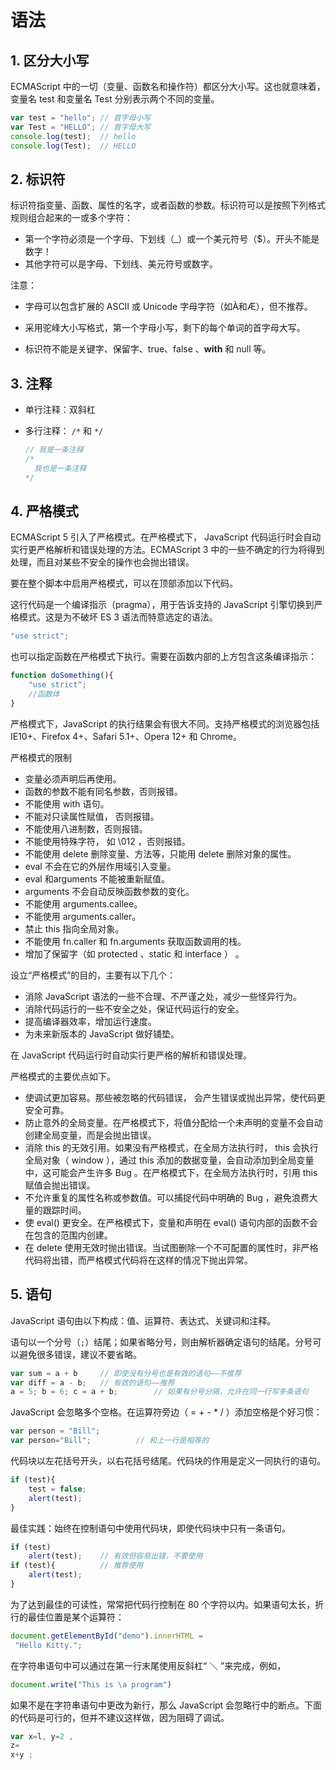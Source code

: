 

# 语法

## **1. 区分大小写**

ECMAScript 中的一切（变量、函数名和操作符）都区分大小写。这也就意味着，变量名 test 和变量名 Test 分别表示两个不同的变量。

```js
var test = "hello";	// 首字母小写
var Test = "HELLO";	// 首字母大写
console.log(test);	// hello
console.log(Test);	// HELLO
```



## **2.  标识符**

标识符指变量、函数、属性的名字，或者函数的参数。标识符可以是按照下列格式规则组合起来的一或多个字符：

- 第一个字符必须是一个字母、下划线（_）或一个美元符号（$）。开头不能是数字！
- 其他字符可以是字母、下划线、美元符号或数字。

注意：

- 字母可以包含扩展的 ASCII 或 Unicode 字母字符（如À和Æ），但不推荐。

- 采用驼峰大小写格式，第一个字母小写，剩下的每个单词的首字母大写。

- 标识符不能是关键字、保留字、true、false 、**with** 和 null 等。



## **3. 注释**

- 单行注释：双斜杠

- 多行注释： `/*` 和 `*/` 

  ```js
  // 我是一条注释
  /*
    我也是一条注释
  */
  ```



## **4. 严格模式**

ECMAScript 5 引入了严格模式。在严格模式下， JavaScript 代码运行时会自动实行更严格解析和错误处理的方法。ECMAScript  3 中的一些不确定的行为将得到处理，而且对某些不安全的操作也会抛出错误。

要在整个脚本中启用严格模式，可以在顶部添加以下代码。

这行代码是一个编译指示（pragma），用于告诉支持的 JavaScript 引擎切换到严格模式。这是为不破坏 ES 3 语法而特意选定的语法。

```js
"use strict";
```

也可以指定函数在严格模式下执行。需要在函数内部的上方包含这条编译指示：

```js
function doSomething(){
    "use strict";
    //函数体
}
```

严格模式下，JavaScript 的执行结果会有很大不同。支持严格模式的浏览器包括 IE10+、Firefox 4+、Safari 5.1+、Opera 12+ 和 Chrome。



严格模式的限制

- 变量必须声明后再使用。
- 函数的参数不能有同名参数，否则报错。
- 不能使用 with 语句。
- 不能对只读属性赋值， 否则报错。
- 不能使用八进制数，否则报错。
- 不能使用特殊字符， 如 \012 ，否则报错。
- 不能使用 delete 删除变量、方法等，只能用 delete 删除对象的属性。
- eval 不会在它的外层作用域引入变量。
- eval 和arguments 不能被重新赋值。
- arguments 不会自动反映函数参数的变化。
- 不能使用 arguments.callee。
- 不能使用 arguments.caller。
- 禁止 this 指向全局对象。
- 不能使用 fn.caller 和 fn.arguments 获取函数调用的栈。
- 增加了保留字（如 protected 、static 和 interface ） 。





设立“严格模式”的目的，主要有以下几个：

- 消除 JavaScript 语法的一些不合理、不严谨之处，减少一些怪异行为。
- 消除代码运行的一些不安全之处，保证代码运行的安全。
- 提高编译器效率，增加运行速度。
- 为未来新版本的 JavaScript 做好铺垫。





在 JavaScript 代码运行时自动实行更严格的解析和错误处理。

严格模式的主要优点如下。

- 使调试更加容易。那些被忽略的代码错误， 会产生错误或抛出异常，使代码更安全可靠。
- 防止意外的全局变量。在严格模式下，将值分配给一个未声明的变量不会自动创建全局变量，而是会抛出错误。
- 消除 this 的无效引用。如果没有严格模式，在全局方法执行时， this 会执行全局对象（ window ），通过 this 添加的数据变量，会自动添加到全局变量中，这可能会产生许多
  Bug 。在严格模式下，在全局方法执行时，引用 this 赋值会抛出错误。
- 不允许重复的属性名称或参数值。可以捕捉代码中明确的 Bug ，避免浪费大量的跟踪时间。
- 使 eval() 更安全。在严格模式下，变量和声明在 eval() 语句内部的函数不会在包含的范围内创建。
- 在 delete 使用无效时抛出错误。当试图删除一个不可配置的属性时，非严格代码将出错，而严格模式代码将在这样的情况下抛出异常。



## **5. 语句**

JavaScript 语句由以下构成：值、运算符、表达式、关键词和注释。

语句以一个分号（`;`）结尾；如果省略分号，则由解析器确定语句的结尾。分号可以避免很多错误，建议不要省略。

```js
var sum = a + b 	// 即使没有分号也是有效的语句——不推荐
var diff = a - b; 	// 有效的语句——推荐
a = 5; b = 6; c = a + b;		// 如果有分号分隔，允许在同一行写多条语句
```

JavaScript 会忽略多个空格。在运算符旁边（ = + - * / ）添加空格是个好习惯：

```js
var person = "Bill";
var person="Bill"; 			// 和上一行是相等的
```

代码块以左花括号开头，以右花括号结尾。代码块的作用是定义一同执行的语句。

```js
if (test){
    test = false;
    alert(test);
}
```

最佳实践：始终在控制语句中使用代码块，即使代码块中只有一条语句。

```js
if (test)
	alert(test); 	// 有效但容易出错，不要使用
if (test){ 			// 推荐使用
	alert(test);
}
```

为了达到最佳的可读性，常常把代码行控制在 80 个字符以内。如果语句太长，折行的最佳位置是某个运算符：

```js
document.getElementById("demo").innerHTML =
 "Hello Kitty.";
```





在字符串语句中可以通过在第一行末尾使用反斜杠“ ＼ ”来完成，例如，

```js
document.write("This is \a program")
```

如果不是在字符串语句中更改为新行，那么 JavaScript 会忽略行中的断点。下面的代码是可行的，但并不建议这样做，因为阻碍了调试。

```js
var x=l, y=2 ,
z=
x+y ;
```



